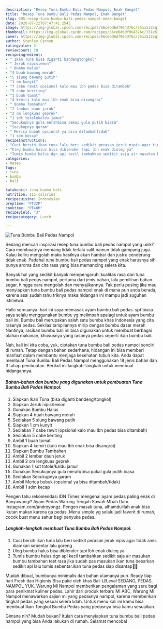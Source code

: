 ```yaml
---
description: "Resep Tuna Bumbu Bali Pedas Nampol, Enak Banget"
title: "Resep Tuna Bumbu Bali Pedas Nampol, Enak Banget"
slug: 695-resep-tuna-bumbu-bali-pedas-nampol-enak-banget
date: 2020-07-22T07:47:41.254Z
image: https://img-global.cpcdn.com/recipes/56cebd6df964376c/751x532cq70/tuna-bumbu-bali-pedas-nampol-foto-resep-utama.jpg
thumbnail: https://img-global.cpcdn.com/recipes/56cebd6df964376c/751x532cq70/tuna-bumbu-bali-pedas-nampol-foto-resep-utama.jpg
cover: https://img-global.cpcdn.com/recipes/56cebd6df964376c/751x532cq70/tuna-bumbu-bali-pedas-nampol-foto-resep-utama.jpg
author: Stanley Cannon
ratingvalue: 3
reviewcount: 10
recipeingredient:
- " Ikan Tuna bisa diganti bandengtongkol"
- " Jeruk nipislemon"
- " Bumbu Halus"
- "4 buah bawang merah"
- "5 siung bawang putih"
- "1 cm kunyit"
- "7 cabe rawit opsional kalo mau lbh pedas bisa ditambah"
- "5 cabe keriting"
- "1 buah tomat"
- "4 kemiri kalo mau lbh enak bisa disangrai"
- " Bumbu Tambahan"
- "2 lembar daun jeruk"
- "2 cm lengkuas geprek"
- "1 sdt totolekaldu jamur"
- "Secukupnya gula merahbisa pakai gula putih biasa"
- "Secukupnya garam"
- " Merica bubuk opsional ya bisa ditambahtidak"
- "1 sdm kecap"
recipeinstructions:
- "Cuci bersih ikan tuna lalu beri sedikit perasan jeruk nipis agar tidak amis diamkan sebentar lalu goreng"
- "Uleg bumbu halus bisa diblender tapi lbh enak diuleg ya"
- "Tumis bumbu halus dgn api kecil tambahkan sedikit saja air masukan bumbu tambahan test rasa jika sudah pas masukan ikan tuna besarkan sedikit api lalu tumis sebentar.ikan tuna pedas siap disantap👍🏼"
categories:
- Resep
tags:
- tuna
- bumbu
- bali

katakunci: tuna bumbu bali 
nutrition: 115 calories
recipecuisine: Indonesian
preptime: "PT32M"
cooktime: "PT40M"
recipeyield: "3"
recipecategory: Lunch

---
```



![Tuna Bumbu Bali Pedas Nampol](https://img-global.cpcdn.com/recipes/56cebd6df964376c/751x532cq70/tuna-bumbu-bali-pedas-nampol-foto-resep-utama.jpg)

Sedang mencari inspirasi resep tuna bumbu bali pedas nampol yang unik? Cara membuatnya memang tidak terlalu sulit namun tidak gampang juga. Kalau keliru mengolah maka hasilnya akan hambar dan justru cenderung tidak enak. Padahal tuna bumbu bali pedas nampol yang enak harusnya sih punya aroma dan cita rasa yang bisa memancing selera kita.

Banyak hal yang sedikit banyak mempengaruhi kualitas rasa dari tuna bumbu bali pedas nampol, pertama dari jenis bahan, lalu pemilihan bahan segar, hingga cara mengolah dan menyajikannya. Tak perlu pusing jika mau menyiapkan tuna bumbu bali pedas nampol enak di mana pun anda berada, karena asal sudah tahu triknya maka hidangan ini mampu jadi suguhan istimewa.

Hallo semuanya. hari ini saya memasak ayam bumbu bali pedas. spt biasa saya selalu menggunakan bumbu yg melimpah apalagi untuk ayam bumbu bali ini. Bumbu bali merupakan salah satu bumbu khas Indonesia yang cita rasanya pedas. Sekilas tampilannya mirip dengan bumbu dasar merah Nantinya, racikan bumbu bali ini bisa digunakan untuk membuat berbagai olahan makanan, khususnya yang rasanya pedas seperti ikan bumbu bali.


Nah, kali ini kita coba, yuk, ciptakan tuna bumbu bali pedas nampol sendiri di rumah. Tetap dengan bahan sederhana, hidangan ini bisa memberi manfaat dalam membantu menjaga kesehatan tubuh kita. Anda dapat membuat Tuna Bumbu Bali Pedas Nampol menggunakan 18 jenis bahan dan 3 tahap pembuatan. Berikut ini langkah-langkah untuk membuat hidangannya.

<!--inarticleads1-->

##### Bahan-bahan dan bumbu yang digunakan untuk pembuatan Tuna Bumbu Bali Pedas Nampol:

1. Siapkan  Ikan Tuna (bisa diganti bandeng/tongkol)
1. Siapkan  Jeruk nipis/lemon
1. Gunakan  Bumbu Halus
1. Siapkan 4 buah bawang merah
1. Sediakan 5 siung bawang putih
1. Siapkan 1 cm kunyit
1. Sediakan 7 cabe rawit (opsional kalo mau lbh pedas bisa ditambah)
1. Sediakan 5 cabe keriting
1. Ambil 1 buah tomat
1. Siapkan 4 kemiri (kalo mau lbh enak bisa disangrai)
1. Siapkan  Bumbu Tambahan
1. Ambil 2 lembar daun jeruk
1. Ambil 2 cm lengkuas geprek
1. Gunakan 1 sdt totole/kaldu jamur
1. Gunakan Secukupnya gula merah/bisa pakai gula putih biasa
1. Sediakan Secukupnya garam
1. Ambil  Merica bubuk (opsional ya bisa ditambah/tidak)
1. Ambil 1 sdm kecap


Pengen tahu rekomendasi IDN Times mengenai ayam pedas paling enak di Banyuwangi? Ayam Pedas Warung Tengah Sawah Mbah Dam. instagram.com/andreyongz. Pengen masak tuna, alhamdulilah anak bisa ikutan makan karena ga pedas. Menu simple yg selalu jadi favorit di rumah, cocok buat menu sahur bagi penyuka pedas. 

<!--inarticleads2-->

##### Langkah-langkah membuat Tuna Bumbu Bali Pedas Nampol:

1. Cuci bersih ikan tuna lalu beri sedikit perasan jeruk nipis agar tidak amis diamkan sebentar lalu goreng
1. Uleg bumbu halus bisa diblender tapi lbh enak diuleg ya
1. Tumis bumbu halus dgn api kecil tambahkan sedikit saja air masukan bumbu tambahan test rasa jika sudah pas masukan ikan tuna besarkan sedikit api lalu tumis sebentar.ikan tuna pedas siap disantap👍🏼


Mudah dibuat, bumbunya minimalis dan bahan utamanya pun. Ready tiap hari Fresh dan Higienis Bisa pake oleh khas Bali U/Level SEDANG, PEDAS, NAMPOL YUK. Warung Mi Nampol memberikan pengalaman yang seru bagi para penikmat kuliner pedas. Lahir dari produk terbaru Mi ABC, Warung Mi Nampol menawarkan sajian mi yang pedasnya nampol, karena memberikan tingkat pedas yang sesuai selera lidah. Untuk menu kali ini kamu bisa membuat Ikan Tongkol Bumbu Pedas yang pedasnya bisa kamu sesuaikan. 

Gimana nih? Mudah bukan? Itulah cara menyiapkan tuna bumbu bali pedas nampol yang bisa Anda lakukan di rumah. Selamat mencoba!
